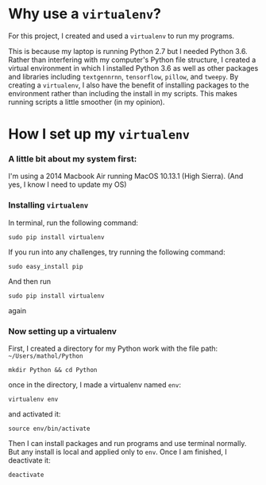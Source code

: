 # Why use a ```virtualenv```?
For this project, I created and used a ```virtualenv``` to run my programs. 

This is because my laptop is running Python 2.7 but I needed Python 3.6. 
Rather than interfering with my computer's Python file structure, 
I created a virtual environment in which I installed Python 3.6 as well as other packages and libraries
including ```textgennrnn```, ```tensorflow```, ```pillow```, and ```tweepy```. 
By creating a ```virtualenv```, I also have the benefit of installing packages to the environment rather than including
the install in my scripts. This makes running scripts a little smoother (in my opinion). 

# How I set up my ```virtualenv```

### A little bit about my system first:
I'm using a 2014 Macbook Air running MacOS 10.13.1 (High Sierra). (And yes, I know I need to update my OS)

### Installing ```virtualenv```
In terminal, run the following command:

```sudo pip install virtualenv```

If you run into any challenges, try running the following command:

```sudo easy_install pip```

And then run

```sudo pip install virtualenv```

again

### Now setting up a virtualenv
First, I created a directory for my Python work with the file path:
```~/Users/mathol/Python```

```mkdir Python && cd Python```

once in the directory, I made a virtualenv named ```env```:

```virtualenv env```

and activated it:

```source env/bin/activate```

Then I can install packages and run programs and use terminal normally. But any install is local and applied only to ```env```. Once I am finished, I deactivate it:

```deactivate```
